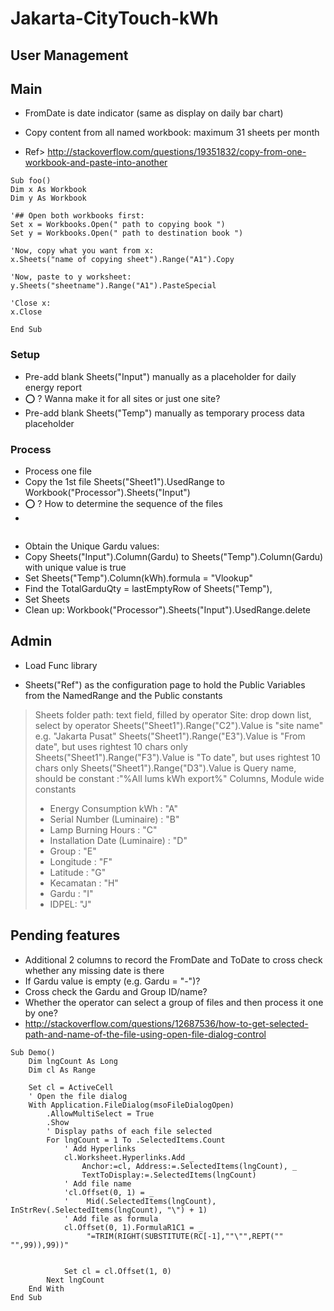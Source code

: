 # Jakarta-CityTouch-kWh

## User Management



## Main 
* FromDate is date indicator (same as display on daily bar chart)
* Copy content from all named workbook: maximum 31 sheets per month

* Ref> http://stackoverflow.com/questions/19351832/copy-from-one-workbook-and-paste-into-another

```
Sub foo()
Dim x As Workbook
Dim y As Workbook

'## Open both workbooks first:
Set x = Workbooks.Open(" path to copying book ")
Set y = Workbooks.Open(" path to destination book ")

'Now, copy what you want from x:
x.Sheets("name of copying sheet").Range("A1").Copy

'Now, paste to y worksheet:
y.Sheets("sheetname").Range("A1").PasteSpecial

'Close x:
x.Close

End Sub
```

### Setup
* Pre-add blank Sheets("Input") manually as a placeholder for daily energy report 
 * :o: ? Wanna make it for all sites or just one site? 
* Pre-add blank Sheets("Temp") manually as temporary process data placeholder

### Process
* Process one file
 * Copy the 1st file Sheets("Sheet1").UsedRange to Workbook("Processor").Sheets("Input")
 * :o: ? How to determine the sequence of the files
 * 
```

```

* Obtain the Unique Gardu values:
 * Copy Sheets("Input").Column(Gardu) to Sheets("Temp").Column(Gardu) with unique value is true
* Set Sheets("Temp").Column(kWh).formula = "Vlookup"
* Find the TotalGarduQty = lastEmptyRow of Sheets("Temp"), 
* Set Sheets
* Clean up: Workbook("Processor").Sheets("Input").UsedRange.delete



## Admin
* Load Func library 

* Sheets("Ref") as the configuration page to hold the Public Variables from the NamedRange and the Public constants 
> Sheets folder path: text field, filled by operator
> Site: drop down list, select by operator
> Sheets("Sheet1").Range("C2").Value is "site name" e.g. "Jakarta Pusat"
> Sheets("Sheet1").Range("E3").Value is "From date", but uses rightest 10 chars only
> Sheets("Sheet1").Range("F3").Value is "To date", but uses rightest 10 chars only 
> Sheets("Sheet1").Range("D3").Value is Query name, should be constant :"%All lums kWh export%"
> Columns, Module wide constants
>* Energy Consumption kWh	: "A"
>* Serial Number (Luminaire)	: "B"
>* Lamp Burning Hours	: "C"
>* Installation Date (Luminaire)	: "D"
>* Group	: "E"
>* Longitude	: "F"
>* Latitude	: "G"
>* Kecamatan	: "H"
>* Gardu	: "I"
>* IDPEL: "J"
> 

## Pending features
* Additional 2 columns to record the FromDate and ToDate to cross check whether any missing date is there
* If Gardu value is empty (e.g. Gardu = "-")?
* Cross check the Gardu and Group ID/name? 
* Whether the operator can select a group of files and then process it one by one?
 * http://stackoverflow.com/questions/12687536/how-to-get-selected-path-and-name-of-the-file-using-open-file-dialog-control
```
Sub Demo()
    Dim lngCount As Long
    Dim cl As Range

    Set cl = ActiveCell
    ' Open the file dialog
    With Application.FileDialog(msoFileDialogOpen)
        .AllowMultiSelect = True
        .Show
        ' Display paths of each file selected
        For lngCount = 1 To .SelectedItems.Count
            ' Add Hyperlinks
            cl.Worksheet.Hyperlinks.Add _
                Anchor:=cl, Address:=.SelectedItems(lngCount), _
                TextToDisplay:=.SelectedItems(lngCount)
            ' Add file name
            'cl.Offset(0, 1) = _
            '    Mid(.SelectedItems(lngCount), InStrRev(.SelectedItems(lngCount), "\") + 1)
            ' Add file as formula
            cl.Offset(0, 1).FormulaR1C1 = _
                 "=TRIM(RIGHT(SUBSTITUTE(RC[-1],""\"",REPT("" "",99)),99))"


            Set cl = cl.Offset(1, 0)
        Next lngCount
    End With
End Sub
 ```
 

